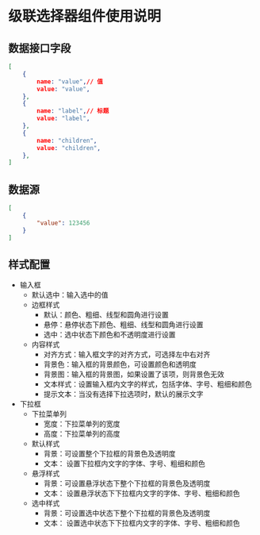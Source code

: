 # 级联选择器组件使用说明

## 数据接口字段

```json
[
    {
        name: "value",// 值
        value: "value",
    },
    {
        name: "label",// 标题
        value: "label",
    },
    {
        name: "children",
        value: "children",
    },
]
```

## 数据源

```json
[
    {
        "value": 123456
    }
]
```



## 样式配置

- 输入框
  - 默认选中：输入选中的值
  - 边框样式
    - 默认：颜色、粗细、线型和圆角进行设置
    - 悬停：悬停状态下颜色、粗细、线型和圆角进行设置
    - 选中：选中状态下颜色和不透明度进行设置
  - 内容样式
    - 对齐方式：输入框文字的对齐方式，可选择左中右对齐
    - 背景色：输入框的背景颜色，可设置颜色和透明度
    - 背景图：输入框的背景图，如果设置了该项，则背景色无效
    - 文本样式：设置输入框内文字的样式，包括字体、字号、粗细和颜色
    - 提示文本：当没有选择下拉选项时，默认的展示文字
- 下拉框
  - 下拉菜单列
    - 宽度：下拉菜单列的宽度
    - 高度：下拉菜单列的高度
  - 默认样式
    - 背景：可设置整个下拉框的背景色及透明度
    - 文本： 设置下拉框内文字的字体、字号、粗细和颜色
  - 悬浮样式
    - 背景：可设置悬浮状态下整个下拉框的背景色及透明度
    - 文本： 设置悬浮状态下下拉框内文字的字体、字号、粗细和颜色
  - 选中样式
    - 背景：可设置选中状态下整个下拉框的背景色及透明度
    - 文本： 设置选中状态下下拉框内文字的字体、字号、粗细和颜色